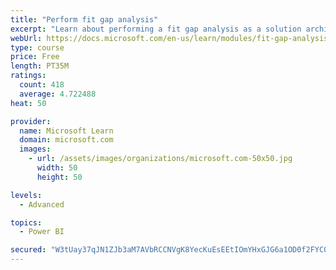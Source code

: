 ```yaml
---
title: "Perform fit gap analysis"
excerpt: "Learn about performing a fit gap analysis as a solution architect for Dynamics 365 and Microsoft Power Platform."
webUrl: https://docs.microsoft.com/en-us/learn/modules/fit-gap-analysis/
type: course
price: Free
length: PT35M
ratings:
  count: 418
  average: 4.722488
heat: 50

provider:
  name: Microsoft Learn
  domain: microsoft.com
  images:
    - url: /assets/images/organizations/microsoft.com-50x50.jpg
      width: 50
      height: 50

levels:
  - Advanced

topics:
  - Power BI

secured: "W3tUay37qJN1ZJb3aM7AVbRCCNVgK8YecKuEsEEtIOmYHxGJG6a1OD0f2FYCQ3G2ctfT0dPs73MOfWxluYY8JdzvyJY2aWgE6L9qUL5MSHeRKzdffcym7naTPmerCKhLlJPf0Jjs36ArpA/swnTNUQ1DxxU+soSGs5ffKntGVuUOsTjxdi/iRmO0gpNm+FHHTpZs07ZZ7A1O6CRwBGeeQ5gSVmn218jgJYio02amfZXC3nhRkHG243c5vh7gG5WyLEskUyVjbsSf4yvRnup5jHWH91l9+RIwaK7/Ahj92yLjBhGm/YVRhPJvmhoTGSE2MpFkFqTbpIPKssRQ0xtJRysJDQUhlnixWOQdSkRx3XvPcSR+Syqghjh3NGmLbtBLOKV9JpgO8dB3F+3L9DEFiBp0+xOJT9tUMa+2Fky+y6c=;10tQH5koNs7+zZXpmWFo1A=="
---
```


